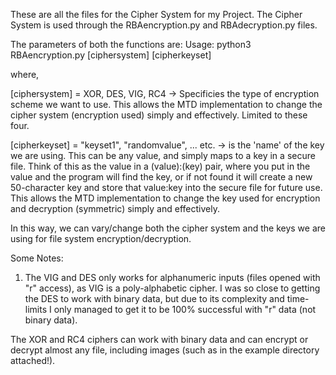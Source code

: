 These are all the files for the Cipher System for my Project. The Cipher System is used through the RBAencryption.py and RBAdecryption.py files. 

The parameters of both the functions are:
Usage: python3 RBAencryption.py [ciphersystem] [cipherkeyset]

where,

[ciphersystem] = XOR, DES, VIG, RC4 -> Specificies the type of encryption scheme we want to use. This allows the MTD implementation to change the cipher system (encryption used) simply and effectively. Limited to these four. 

[cipherkeyset] = "keyset1", "randomvalue", ... etc. -> is the 'name' of the key we are using. This can be any value, and simply maps to a key in a secure file. Think of this as the value in a (value):(key) pair, where you put in the value and the program will find the key, or if not found it will create a new 50-character key and store that value:key into the secure file for future use. 
This allows the MTD implementation to change the key used for encryption and decryption (symmetric) simply and effectively. 

In this way, we can vary/change both the cipher system and the keys we are using for file system encryption/decryption.

Some Notes: 
1. The VIG and DES only works for alphanumeric inputs (files opened with "r" access), as VIG is a poly-alphabetic cipher. I was so close to getting the DES to work with binary data, but due to its complexity and time-limits I only managed to get it to be 100% successful with "r" data (not binary data).

The XOR and RC4 ciphers can work with binary data and can encrypt or decrypt almost any file, including images (such as in the example directory attached!).
 
